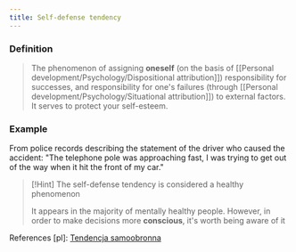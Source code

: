 ```yaml
---
title: Self-defense tendency
---
```


### Definition
>The phenomenon of assigning **oneself** (on the basis of [[Personal development/Psychology/Dispositional attribution]]) responsibility for successes, and responsibility for one's failures (through [[Personal development/Psychology/Situational attribution]]) to external factors. It serves to protect your self-esteem. 

### Example 
From police records describing the statement of the driver who caused the accident: "The telephone pole was approaching fast, I was trying to get out of the way when it hit the front of my car." 

>[!Hint] The self-defense tendency is considered a healthy phenomenon
>
> It appears in the majority of mentally healthy people. However, in order to make decisions more **conscious**, it's worth being aware of it

References [pl]: [Tendencja samoobronna](https://pl.wikipedia.org/wiki/Tendencja_samoobronna)